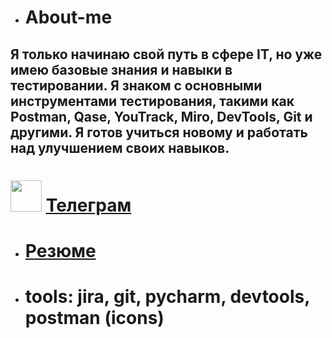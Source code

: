 + # About-me 

Я только начинаю свой путь в сфере IT, но уже имею базовые знания и навыки в тестировании.
Я знаком с основными инструментами тестирования, такими как Postman, Qase, YouTrack, Miro, DevTools, Git и другими.
Я готов учиться новому и работать над улучшением своих навыков.
---
# <img src="https://img.icons8.com/?size=512&id=63306&format=png&color=000000" width="50" height="50" > [Телеграм](https://t.me/anchorite6)
+ # [Резюме](https://drive.google.com/file/d/12HgtaVZMZ0cHyq11mzgVw2ELDE5BFwKB/view?usp=sharing)
+ # tools: jira, git, pycharm, devtools, postman (icons) 
